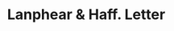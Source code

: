 ---
doi: 10.7916/D8B00H1S
date_other: '1880'
date_other_textual: 1880-1889
form: correspondence
genre:
- Letters (correspondence)
name:
- Lanphear & Haff
object_in_context_url: https://biggert.cul.columbia.edu/items/view/ave_biggert_01674
subject_hierarchical_geographic:
- New York, New York, United States
subject_name:
- Lanphear & Haff
title: Lanphear & Haff. Letter
sort_title: Lanphear & Haff. Letter
call_number: ave_biggert_01674
coordinates:
- 40.71277777777778,-74.00583333333333
pid: ave_biggert_01674
identifiers: ave_biggert_01674
thumbnail: https://derivativo-2.library.columbia.edu/iiif/2/ldpd:344437/full/!256,256/0/native.jpg
permalink: "/items/ave_biggert_01674/"
layout: iiif-image-page
---